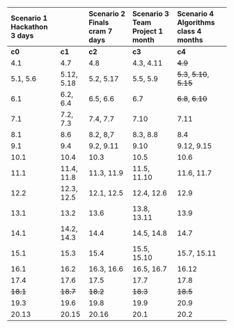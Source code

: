 | Scenario 1 Hackathon 3 days |   | Scenario 2 Finals cram 7 days | Scenario 3 Team Project 1 month | Scenario 4 Algorithms class 4 months | 
|:---|:---|:---|:---|:---|
| **c0** | **c1** | **c2** | **c3** | **c4** |
| 4.1 | 4.7 | 4.8 | 4.3, 4.11 | ~~4.9~~ | 
| 5.1, 5.6 | 5.12, 5.18 | 5.2, 5.17 | 5.5, 5.9 | ~~5.3~~, ~~5.10~~, ~~5.15~~ |
| 6.1 | 6.2, 6.4 | 6.5, 6.6 | 6.7 | ~~6.8~~, ~~6.10~~ |
| 7.1 | 7.2, 7.3 | 7.4, 7.7 | 7.10 | 7.11 | 
| 8.1 | 8.6 | 8.2, 8,7 | 8.3, 8.8 | 8.4 | 
| 9.1 | 9.4 | 9.2, 9.11 | 9.10 | 9.12, 9.15 | 
| 10.1 | 10.4 | 10.3 | 10.5 | 10.6 | 
| 11.1 | 11.4, 11.8 | 11.3, 11.9 | 11.5, 11.10 | 11.6, 11.7 | 
| 12.2 | 12.3, 12.5 | 12.1, 12.5 | 12.4, 12.6 | 12.9 |
| 13.1 | 13.2 | 13.6 | 13.8, 13.11 | 13.9 |
| 14.1 | 14.2, 14.3 | 14.4 | 14.5, 14.8 | 14.7 |
| 15.1 | 15.3 | 15.4 | 15.5, 15.10 | 15.7, 15.11 |
| 16.1 | 16.2 | 16.3, 16.6 | 16.5, 16.7 | 16.12 |
| 17.4 | 17.6 | 17.5 | 17.7 | 17.8 |
| ~~18.1~~ | ~~18.7~~ | ~~18.2~~ | ~~18.3~~ | ~~18.5~~ |
| 19.3 | 19.6 | 19.8 | 19.9 | 20.9 |
| 20.13 | 20.15 | 20.16 | 20.1 | 20.2 |

